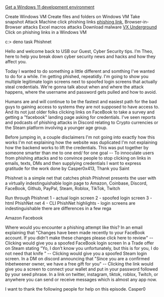 [Get a Windows 11 development environment](https://developer.microsoft.com/en-us/windows/downloads/virtual-machines/)

Create Windows VM
Create files and folders on Windows VM
Take snapshot
Attack Machine
	click phishing links [phishing link](ntur.net/learn/pentest/discord-nitro-sim ), 
	Browser-in-Browser attacks
	Excel macros attacks
	Download malware [VX Underground](https://www.vx-underground.org/)
Click on phishing links in a Windows VM

c:\> deno task Phishnet

Hello and welcome back to USB our Guest, Cyber Security tips. I’m Theo, here to help you break down cyber security news and hacks and how they affect you. 

Today I wanted to do something a little different and somthing I've wanted to do for a while. I'm getting phished, repeatidly. I'm going to show you multiple legitimate login screens next to spoofed login screens that actually steal credentials. We're gonna talk about when and where the attack happens, where the username and password gets pulled and how to avoid.

Humans are and will continue to be the fastest and easiest path for the bad guys to gaining access to systems they are not supposed to have access to. And its not just older folks clicking links on FaceBook to take a survey and getting a "facebook" landing page asking for credentials.  I've seen reports and podcasts of phishing attacks in Discord relating to Crypto currencies or the Steam platform involving a younger age group. 

Before jumping in, a couple disclaimers
I'm not going into exactly how this works
I'm not explaining how the website was duplicated
I'm not explaining how the backend works to lift the credentials.
This was put together by someone smarter than me to one end/ for one goal -- 
To innoculate users from phishing attacks and to convince people to stop clicking on links in emails, texts, DMs and then supplying credentials
I want to express gratitude for the work done by Casper0x413, Thank you Saint

Phishnet is a simple net that catches phish
Phishnet presents the user with a virtually indestinguishable login page to Amazon, Coinbase, Discord, FaceBook, Github, PayPal, Steam, Roblox, TikTok, Twitch

Run through Phishnet
1 - actual login screen
2 - spoofed login screen
3 - html PhishNet net
4 - CLI PhishNet
highlights - 
login screens are indestinguishable 
there are differences in a few rega

Amazon 
Facebook

Where would you encounter a phishing attempt like this?
In an email explaining that "Changes have been made recently to your FaceBook account. If you didn't make these changes please click here to review" -- Clicking would give you a spoofed FaceBook login screen
In a Trade offer on Steam stating “Yo, I don’t know you unfortunately, but this is for you, I do not need that knife <link>” -- Clicking would give you a spoofed Steam login screen.
In a DM on discord announcing that "Since you are a confirmed Inbetweener owner, we have a free gift for you" -- Clicking the link would give you a screen to connect your wallet and put in your password followed by your seed phrase. 
In a link on twitter, instagram, tiktok, roblox, Twitch, or anywhere you can send or receive messages which is almost any app now. 

I want to thank the following people for help on this episode. Casper0
